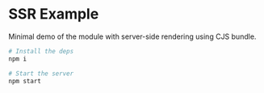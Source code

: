 # SSR Example

Minimal demo of the module with server-side rendering using CJS bundle.

```sh
# Install the deps
npm i

# Start the server
npm start
```
